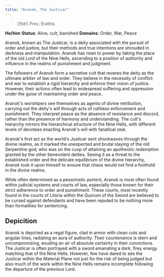 ```yaml
---
title: "Aranok, The Justicar"
---
```


> [!tldr] Prev. Erathis

**He/him**
**Status**: Alive, cult, banished
**Domains**: Order, War, Peace

Aranok, known as The Justicar, is a deity associated with the pursuit of order and justice, but their methods and true intentions are shrouded in darkness and manipulation. Aranok has risen to power by taking the place of the old Lord of the Nine Hells, ascending to a position of authority and influence in the realms of punishment and judgment.

The followers of Aranok form a secretive cult that reveres the deity as the ultimate arbiter of law and order. They believe in the necessity of conflict and war to establish a rigid hierarchy and enforce their vision of justice. However, their actions often lead to widespread suffering and oppression under the guise of maintaining order and peace.

Aranok's worshipers see themselves as agents of divine retribution, carrying out the deity's will through acts of ruthless enforcement and punishment. They interpret peace as the absence of resistance and discord, rather than the presence of harmony and understanding. The cult's hierarchy mirrors the hierarchical structure of the Nine Hells, with different levels of devotees enacting Aranok's will with fanatical zeal.

Aranok's first act as the world's Justicar sent shockwaves through the divine realms, as it marked the unexpected and brutal slaying of the old Serpentine god, who was on the cusp of attaining an apotheotic redemption granted by the other benevolent deities. Seeing it as a threat to the established order and the delicate equilibrium of the divine hierarchy, Aranok took it upon himself to ensure that chaos would not find a foothold in the divine realms.

While often determined as a pessimistic portent, Aranok is most often found within judicial systems and courts of law, especially those known for their strict adherence to order and punishment. These courts, most recently found in the courts of Litoria within the Quorum of the Sword are believed to be cursed against defendants and have been reputed to be nothing more than formalities for sentencing.

## Depicition 
Aranok is depicted as a regal figure, clad in armor with clean cuts and angular lines, radiating an aura of authority. Their countenance is stern and uncompromising, exuding an air of absolute certainty in their convictions. The Justicar is often portrayed with a sword emanating a dark, firey energy matching that of the Nine Hells. However, few have dared to see the Justicar within the Material Plane not just for the risk of being judged but also much of the work within the Nine Hells remains incomplete following the departure of the previous Lord.